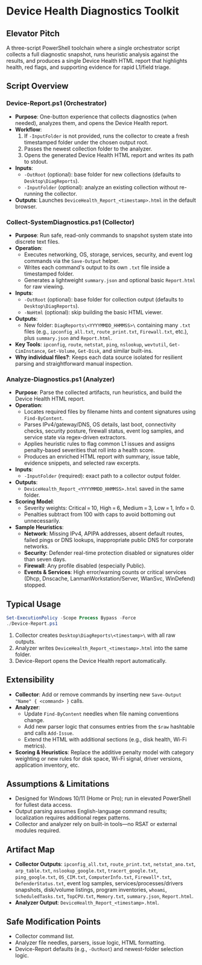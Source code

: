 # Device Health Diagnostics Toolkit

## Elevator Pitch
A three-script PowerShell toolchain where a single orchestrator script collects a full diagnostic snapshot, runs heuristic analysis against the results, and produces a single Device Health HTML report that highlights health, red flags, and supporting evidence for rapid L1/field triage.

## Script Overview

### Device-Report.ps1 (Orchestrator)
- **Purpose**: One-button experience that collects diagnostics (when needed), analyzes them, and opens the Device Health report.
- **Workflow**:
  1. If `-InputFolder` is not provided, runs the collector to create a fresh timestamped folder under the chosen output root.
  2. Passes the newest collection folder to the analyzer.
  3. Opens the generated Device Health HTML report and writes its path to stdout.
- **Inputs**:
  - `-OutRoot` (optional): base folder for new collections (defaults to `Desktop\DiagReports`).
  - `-InputFolder` (optional): analyze an existing collection without re-running the collector.
- **Outputs**: Launches `DeviceHealth_Report_<timestamp>.html` in the default browser.

### Collect-SystemDiagnostics.ps1 (Collector)
- **Purpose**: Run safe, read-only commands to snapshot system state into discrete text files.
- **Operation**:
  - Executes networking, OS, storage, services, security, and event log commands via the `Save-Output` helper.
  - Writes each command's output to its own `.txt` file inside a timestamped folder.
  - Generates a lightweight `summary.json` and optional basic `Report.html` for raw viewing.
- **Inputs**:
  - `-OutRoot` (optional): base folder for collection output (defaults to `Desktop\DiagReports`).
  - `-NoHtml` (optional): skip building the basic HTML viewer.
- **Outputs**:
  - New folder: `DiagReports\<YYYYMMDD_HHMMSS>\` containing many `.txt` files (e.g., `ipconfig_all.txt`, `route_print.txt`, `Firewall.txt`, etc.), plus `summary.json` and `Report.html`.
- **Key Tools**: `ipconfig`, `route`, `netstat`, `ping`, `nslookup`, `wevtutil`, `Get-CimInstance`, `Get-Volume`, `Get-Disk`, and similar built-ins.
- **Why individual files?**: Keeps each data source isolated for resilient parsing and straightforward manual inspection.

### Analyze-Diagnostics.ps1 (Analyzer)
- **Purpose**: Parse the collected artifacts, run heuristics, and build the Device Health HTML report.
- **Operation**:
  - Locates required files by filename hints and content signatures using `Find-ByContent`.
  - Parses IPv4/gateway/DNS, OS details, last boot, connectivity checks, security posture, firewall status, event log samples, and service state via regex-driven extractors.
  - Applies heuristic rules to flag common L1 issues and assigns penalty-based severities that roll into a health score.
  - Produces an enriched HTML report with summary, issue table, evidence snippets, and selected raw excerpts.
- **Inputs**:
  - `-InputFolder` (required): exact path to a collector output folder.
- **Outputs**:
  - `DeviceHealth_Report_<YYYYMMDD_HHMMSS>.html` saved in the same folder.
- **Scoring Model**:
  - Severity weights: Critical = 10, High = 6, Medium = 3, Low = 1, Info = 0.
  - Penalties subtract from 100 with caps to avoid bottoming out unnecessarily.
- **Sample Heuristics**:
  - **Network**: Missing IPv4, APIPA addresses, absent default routes, failed pings or DNS lookups, inappropriate public DNS for corporate networks.
  - **Security**: Defender real-time protection disabled or signatures older than seven days.
  - **Firewall**: Any profile disabled (especially Public).
  - **Events & Services**: High error/warning counts or critical services (Dhcp, Dnscache, LanmanWorkstation/Server, WlanSvc, WinDefend) stopped.

## Typical Usage
```powershell
Set-ExecutionPolicy -Scope Process Bypass -Force
./Device-Report.ps1
```
1. Collector creates `Desktop\DiagReports\<timestamp>\` with all raw outputs.
2. Analyzer writes `DeviceHealth_Report_<timestamp>.html` into the same folder.
3. Device-Report opens the Device Health report automatically.

## Extensibility
- **Collector**: Add or remove commands by inserting new `Save-Output "Name" { <command> }` calls.
- **Analyzer**:
  - Update `Find-ByContent` needles when file naming conventions change.
  - Add new parser logic that consumes entries from the `$raw` hashtable and calls `Add-Issue`.
  - Extend the HTML with additional sections (e.g., disk health, Wi-Fi metrics).
- **Scoring & Heuristics**: Replace the additive penalty model with category weighting or new rules for disk space, Wi-Fi signal, driver versions, application inventory, etc.

## Assumptions & Limitations
- Designed for Windows 10/11 (Home or Pro); run in elevated PowerShell for fullest data access.
- Output parsing assumes English-language command results; localization requires additional regex patterns.
- Collector and analyzer rely on built-in tools—no RSAT or external modules required.

## Artifact Map
- **Collector Outputs**: `ipconfig_all.txt`, `route_print.txt`, `netstat_ano.txt`, `arp_table.txt`, `nslookup_google.txt`, `tracert_google.txt`, `ping_google.txt`, `OS_CIM.txt`, `ComputerInfo.txt`, `Firewall*.txt`, `DefenderStatus.txt`, event log samples, services/processes/drivers snapshots, disk/volume listings, program inventories, `whoami`, `ScheduledTasks.txt`, `TopCPU.txt`, `Memory.txt`, `summary.json`, `Report.html`.
- **Analyzer Output**: `DeviceHealth_Report_<timestamp>.html`.

## Safe Modification Points
- Collector command list.
- Analyzer file needles, parsers, issue logic, HTML formatting.
- Device-Report defaults (e.g., `-OutRoot`) and newest-folder selection logic.
